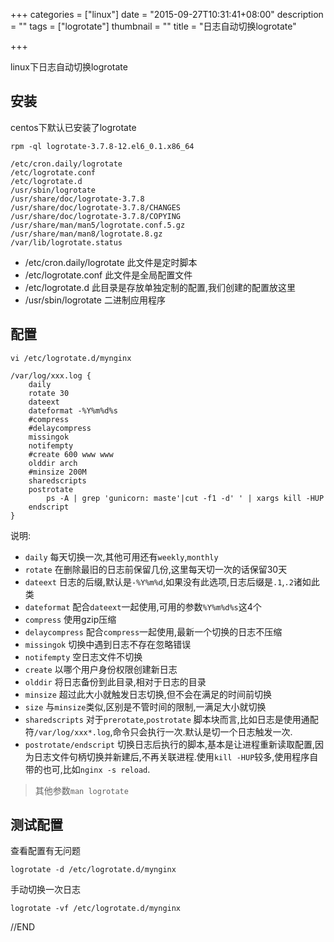 +++
categories = ["linux"]
date = "2015-09-27T10:31:41+08:00"
description = ""
tags = ["logrotate"]
thumbnail = ""
title = "日志自动切换logrotate"

+++

linux下日志自动切换logrotate

<!--more-->

## 安装

centos下默认已安装了logrotate

```
rpm -ql logrotate-3.7.8-12.el6_0.1.x86_64

/etc/cron.daily/logrotate
/etc/logrotate.conf
/etc/logrotate.d
/usr/sbin/logrotate
/usr/share/doc/logrotate-3.7.8
/usr/share/doc/logrotate-3.7.8/CHANGES
/usr/share/doc/logrotate-3.7.8/COPYING
/usr/share/man/man5/logrotate.conf.5.gz
/usr/share/man/man8/logrotate.8.gz
/var/lib/logrotate.status
```

* /etc/cron.daily/logrotate 此文件是定时脚本
* /etc/logrotate.conf  此文件是全局配置文件
* /etc/logrotate.d 此目录是存放单独定制的配置,我们创建的配置放这里
* /usr/sbin/logrotate 二进制应用程序

## 配置

```
vi /etc/logrotate.d/mynginx

/var/log/xxx.log {
    daily
    rotate 30
    dateext
    dateformat -%Y%m%d%s
    #compress
    #delaycompress
    missingok
    notifempty
    #create 600 www www
    olddir arch
    #minsize 200M
    sharedscripts
    postrotate
        ps -A | grep 'gunicorn: maste'|cut -f1 -d' ' | xargs kill -HUP
    endscript
}
```

说明:

- `daily` 每天切换一次,其他可用还有`weekly`,`monthly`
- `rotate` 在删除最旧的日志前保留几份,这里每天切一次的话保留30天
- `dateext` 日志的后缀,默认是`-%Y%m%d`,如果没有此选项,日志后缀是`.1`,`.2`诸如此类
- `dateformat` 配合`dateext`一起使用,可用的参数`%Y%m%d%s`这4个
- `compress` 使用gzip压缩
- `delaycompress` 配合`compress`一起使用,最新一个切换的日志不压缩
- `missingok` 切换中遇到日志不存在忽略错误
- `notifempty` 空日志文件不切换
- `create` 以哪个用户身份权限创建新日志
- `olddir` 将日志备份到此目录,相对于日志的目录
- `minsize` 超过此大小就触发日志切换,但不会在满足的时间前切换
- `size` 与`minsize`类似,区别是不管时间的限制,一满足大小就切换
- `sharedscripts` 对于`prerotate`,`postrotate` 脚本块而言,比如日志是使用通配符`/var/log/xxx*.log`,命令只会执行一次.默认是切一个日志触发一次.
- `postrotate/endscript` 切换日志后执行的脚本,基本是让进程重新读取配置,因为日志文件句柄切换并新建后,不再关联进程.使用`kill -HUP`较多,使用程序自带的也可,比如`nginx -s reload`.

> 其他参数`man logrotate`

## 测试配置

查看配置有无问题

```
logrotate -d /etc/logrotate.d/mynginx
```

手动切换一次日志

```
logrotate -vf /etc/logrotate.d/mynginx
```

//END

